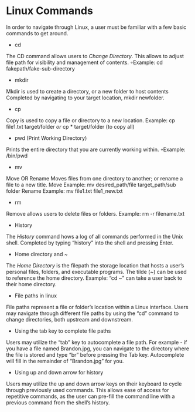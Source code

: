 # Linux Commands

In order to navigate through Linux, a user must be familiar with a few basic commands to get around.

* cd

The CD command allows users to *Change Directory*.
This allows to adjust file path for visibility and management of contents. ◦Example: cd fakepath/fake-sub-directory

* mkdir

Mkdir is used to create a directory, or a new folder to host contents
Completed by navigating to your target location, mkdir newfolder.

* cp

Copy is used to copy a file or directory to a new location.
Example: cp file1.txt target/folder _or_ cp * target/folder (to copy all)

* pwd (Print Working Directory)

Prints the entire directory that you are currently working within. ◦Example: /bin/pwd

* mv

Move OR Rename
Moves files from one directory to another; or rename a file to a new title.
Move Example: mv desired_path/file target_path/sub folder
Rename Example: mv file1.txt file1_new.txt


* rm 

Remove allows users to delete files or folders.
Example: rm -r filename.txt

* History

The *History* command hows a log of all commands performed in the Unix shell.
Completed by typing “history” into the shell and pressing Enter.

* Home directory and ~

The *Home Directory* is the filepath the storage location that hosts a user’s personal files, folders, and executable programs. The tilde (~) can be used to reference the home directory.
Example: “cd ~” can take a user back to their home directory.

* File paths in linux

File paths represent a file or folder’s location within a Linux interface. Users may navigate through different file paths by using the “cd” command to change directories, both upstream and downstream.

* Using the tab key to complete file paths

Users may utilize the “tab” key to autocomplete a file path.
For example - if you have a file named Brandon.jpg, you can navigate to the directory where the file is stored and type “br” before pressing the Tab key. Autocomplete will fill in the remainder of “Brandon.jpg” for you.

* Using up and down arrow for history

Users may utilize the up and down arrow keys on their keyboard to cycle through previously used commands. This allows ease of access for repetitive commands, as the user can pre-fill the command line with a previous command from the shell’s history.

